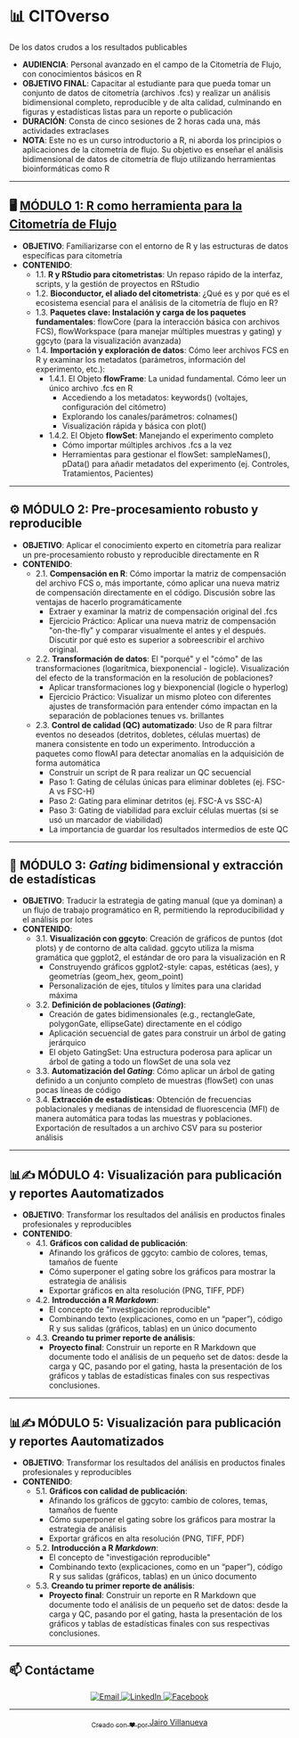 # 📊 CITOverso

De los datos crudos a los resultados publicables

- **AUDIENCIA**: Personal avanzado en el campo de la Citometría de Flujo, con conocimientos básicos en R
- **OBJETIVO FINAL**: Capacitar al estudiante para que pueda tomar un conjunto de datos de citometría (archivos .fcs) y realizar un análisis bidimensional completo, reproducible y de alta calidad, culminando en figuras y estadísticas listas para un reporte o publicación
- **DURACIÓN**: Consta de cinco sesiones de 2 horas cada una, más actividades extraclases
- **NOTA**: Este no es un curso introductorio a R, ni aborda los principios o aplicaciones de la citometría de flujo. Su objetivo es enseñar el análisis bidimensional de datos de citometría de flujo utilizando herramientas bioinformáticas como R

---

## 🖥️ [MÓDULO 1: R como herramienta para la Citometría de Flujo](https://github.com/jvillanuevatoledo/CITOverso/tree/main/MODULO_1)

- **OBJETIVO**: Familiarizarse con el entorno de R y las estructuras de datos específicas para citometría
- **CONTENIDO**:
  - 1.1. **R y RStudio para citometristas**: Un repaso rápido de la interfaz, scripts, y la gestión de proyectos en RStudio
  - 1.2. **Bioconductor, el aliado del citometrista**: ¿Qué es y por qué es el ecosistema esencial para el análisis de la citometría de flujo en R?
  - 1.3. **Paquetes clave: Instalación y carga de los paquetes fundamentales**: flowCore (para la interacción básica con archivos FCS), flowWorkspace (para manejar múltiples muestras y gating) y ggcyto (para la visualización avanzada)
  - 1.4. **Importación y exploración de datos**: Cómo leer archivos FCS en R y examinar los metadatos (parámetros, información del experimento, etc.):
    - 1.4.1. El Objeto **flowFrame**: La unidad fundamental. Cómo leer un único archivo .fcs en R
      - Accediendo a los metadatos: keywords() (voltajes, configuración del citómetro)
      - Explorando los canales/parámetros: colnames()
      - Visualización rápida y básica con plot()
    - 1.4.2. El Objeto **flowSet**: Manejando el experimento completo
      - Cómo importar múltiples archivos .fcs a la vez
      - Herramientas para gestionar el flowSet: sampleNames(), pData() para añadir metadatos del experimento (ej. Controles, Tratamientos, Pacientes)

---

## ⚙️ MÓDULO 2: Pre-procesamiento robusto y reproducible

- **OBJETIVO**: Aplicar el conocimiento experto en citometría para realizar un pre-procesamiento robusto y reproducible directamente en R
- **CONTENIDO**:
  - 2.1. **Compensación en R**: Cómo importar la matriz de compensación del archivo FCS o, más importante, cómo aplicar una nueva matriz de compensación directamente en el código. Discusión sobre las ventajas de hacerlo programáticamente
    - Extraer y examinar la matriz de compensación original del .fcs
    - Ejercicio Práctico: Aplicar una nueva matriz de compensación "on-the-fly" y comparar visualmente el antes y el después. Discutir por qué esto es superior a sobreescribir el archivo original.
  - 2.2. **Transformación de datos**: El "porqué" y el "cómo" de las transformaciones (logarítmica, biexponencial - logicle). Visualización del efecto de la transformación en la resolución de poblaciones?
    - Aplicar transformaciones log y biexponencial (logicle o hyperlog)
    - Ejercicio Práctico: Visualizar un mismo ploteo con diferentes ajustes de transformación para entender cómo impactan en la separación de poblaciones tenues vs. brillantes
  - 2.3. **Control de calidad (QC) automatizado**: Uso de R para filtrar eventos no deseados (detritos, dobletes, células muertas) de manera consistente en todo un experimento. Introducción a paquetes como flowAI para detectar anomalías en la adquisición de forma automática
    - Construir un script de R para realizar un QC secuencial
    - Paso 1: Gating de células únicas para eliminar dobletes (ej. FSC-A vs FSC-H)
    - Paso 2: Gating para eliminar detritos (ej. FSC-A vs SSC-A)
    - Paso 3: Gating de viabilidad para excluir células muertas (si se usó un marcador de viabilidad)
    - La importancia de guardar los resultados intermedios de este QC
  
---

## 🎯 MÓDULO 3: _Gating_ bidimensional y extracción de estadísticas

- **OBJETIVO**: Traducir la estrategia de gating manual (que ya dominan) a un flujo de trabajo programático en R, permitiendo la reproducibilidad y el análisis por lotes
- **CONTENIDO**:
  - 3.1. **Visualización con ggcyto**: Creación de gráficos de puntos (dot plots) y de contorno de alta calidad. ggcyto utiliza la misma gramática que ggplot2, el estándar de oro para la visualización en R
    - Construyendo gráficos ggplot2-style: capas, estéticas (aes), y geometrías (geom_hex, geom_point)
    - Personalización de ejes, títulos y límites para una claridad máxima
  - 3.2. **Definición de poblaciones (_Gating_)**:
    - Creación de gates bidimensionales (e.g., rectangleGate, polygonGate, ellipseGate) directamente en el código
    - Aplicación secuencial de gates para construir un árbol de gating jerárquico
    - El objeto GatingSet: Una estructura poderosa para aplicar un árbol de gating a todo un flowSet de una sola vez
  - 3.3. **Automatización del _Gating_**: Cómo aplicar un árbol de gating definido a un conjunto completo de muestras (flowSet) con unas pocas líneas de código
  - 3.4. **Extracción de estadísticas**: Obtención de frecuencias poblacionales y medianas de intensidad de fluorescencia (MFI) de manera automática para todas las muestras y poblaciones. Exportación de resultados a un archivo CSV para su posterior análisis

---

## 📊✍️ MÓDULO 4: Visualización para publicación y reportes Aautomatizados

- **OBJETIVO**: Transformar los resultados del análisis en productos finales profesionales y reproducibles
- **CONTENIDO**:
  - 4.1. **Gráficos con calidad de publicación**:
    - Afinando los gráficos de ggcyto: cambio de colores, temas, tamaños de fuente
    - Cómo superponer el gating sobre los gráficos para mostrar la estrategia de análisis
    - Exportar gráficos en alta resolución (PNG, TIFF, PDF)
  - 4.2. **Introducción a R _Markdown_**:
    - El concepto de "investigación reproducible"
    - Combinando texto (explicaciones, como en un “paper”), código R y sus salidas (gráficos, tablas) en un único documento
  - 4.3. **Creando tu primer reporte de análisis**:
    - **Proyecto final**: Construir un reporte en R Markdown que documente todo el análisis de un pequeño set de datos: desde la carga y QC, pasando por el gating, hasta la presentación de los gráficos y tablas de estadísticas finales con sus respectivas conclusiones.

---

## 📊✍️ MÓDULO 5: Visualización para publicación y reportes Aautomatizados

- **OBJETIVO**: Transformar los resultados del análisis en productos finales profesionales y reproducibles
- **CONTENIDO**:
  - 5.1. **Gráficos con calidad de publicación**:
    - Afinando los gráficos de ggcyto: cambio de colores, temas, tamaños de fuente
    - Cómo superponer el gating sobre los gráficos para mostrar la estrategia de análisis
    - Exportar gráficos en alta resolución (PNG, TIFF, PDF)
  - 5.2. **Introducción a R _Markdown_**:
    - El concepto de "investigación reproducible"
    - Combinando texto (explicaciones, como en un “paper”), código R y sus salidas (gráficos, tablas) en un único documento
  - 5.3. **Creando tu primer reporte de análisis**:
    - **Proyecto final**: Construir un reporte en R Markdown que documente todo el análisis de un pequeño set de datos: desde la carga y QC, pasando por el gating, hasta la presentación de los gráficos y tablas de estadísticas finales con sus respectivas conclusiones.

---

## 📫 Contáctame
<p align="center">
  <a href="mailto:jvillanuevatoledo@gmail.com" target="_blank">
    <img src="https://img.shields.io/badge/Email-D14836?style=for-the-badge&logo=gmail&logoColor=white" alt="Email"/>
  </a>
  <a href="https://www.linkedin.com/in/jairo-r-v-8a1192204" target="_blank">
    <img src="https://img.shields.io/badge/LinkedIn-0A66C2?style=for-the-badge&logo=linkedin&logoColor=white" alt="LinkedIn"/>
  </a>
   <a href="https://www.facebook.com/citometriadeflujo" target="_blank">
    <img src="https://img.shields.io/badge/Facebook-1877F2?style=for-the-badge&logo=facebook&logoColor=white" alt="Facebook"/>
</p>

---

<p align="center">
  <sub>Creado con ❤️ por <a href="https://github.com/jvillanuevatoledo">Jairo Villanueva</a></sub>
</p>
